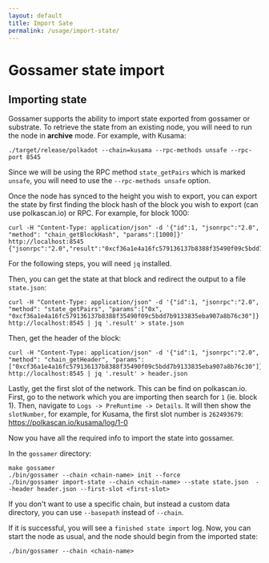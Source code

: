 ```yaml
---
layout: default
title: Import Sate
permalink: /usage/import-state/
---
```


# Gossamer state import

## Importing state

Gossamer supports the ability to import state exported from gossamer or substrate. To retrieve the state from an existing node, you will need to run the node in **archive** mode. For example, with Kusama:
```
./target/release/polkadot --chain=kusama --rpc-methods unsafe --rpc-port 8545
```

Since we will be using the RPC method `state_getPairs` which is marked `unsafe`, you will need to use the `--rpc-methods unsafe` option.

Once the node has synced to the height you wish to export, you can export the state by first finding the block hash of the block you wish to export (can use polkascan.io) or RPC. For example, for block 1000:
```
curl -H "Content-Type: application/json" -d '{"id":1, "jsonrpc":"2.0", "method": "chain_getBlockHash", "params":[1000]}' http://localhost:8545 
{"jsonrpc":"2.0","result":"0xcf36a1e4a16fc579136137b8388f35490f09c5bdd7b9133835eba907a8b76c30","id":1}
```

For the following steps, you will need `jq` installed.

Then, you can get the state at that block and redirect the output to a file `state.json`:
```
curl -H "Content-Type: application/json" -d '{"id":1, "jsonrpc":"2.0", "method": "state_getPairs", "params":["0x", "0xcf36a1e4a16fc579136137b8388f35490f09c5bdd7b9133835eba907a8b76c30"]}' http://localhost:8545 | jq '.result' > state.json
```

Then, get the header of the block:
```
curl -H "Content-Type: application/json" -d '{"id":1, "jsonrpc":"2.0", "method": "chain_getHeader", "params":["0xcf36a1e4a16fc579136137b8388f35490f09c5bdd7b9133835eba907a8b76c30"]}' http://localhost:8545 | jq '.result' > header.json
```

Lastly, get the first slot of the network. This can be find on polkascan.io. First, go to the network which you are importing then search for `1` (ie. block 1). Then, navigate to `Logs -> PreRuntime -> Details`.  It will then show the `slotNumber`, for example, for Kusama, the first slot number is `262493679`: https://polkascan.io/kusama/log/1-0

Now you have all the required info to import the state into gossamer.

In the `gossamer` directory:
```
make gossamer 
./bin/gossamer --chain <chain-name> init --force
./bin/gossamer import-state --chain <chain-name> --state state.json  --header header.json --first-slot <first-slot>
```

If you don't want to use a specific chain, but instead a custom data directory, you can use `--basepath` instead of `--chain`.

If it is successful, you will see a `finished state import` log. Now, you can start the node as usual, and the node should begin from the imported state:
```
./bin/gossamer --chain <chain-name>
```